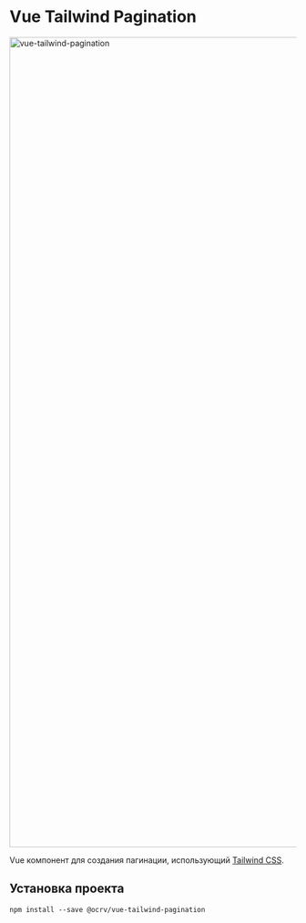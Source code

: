 # Vue Tailwind Pagination

<img width="1424" alt="vue-tailwind-pagination" src="https://user-images.githubusercontent.com/18230071/107646765-63781480-6c8b-11eb-8634-80483242c5ca.png">

Vue компонент для создания пагинации, использующий [Tailwind CSS](https://tailwindcss.com).

## Установка проекта

```
npm install --save @ocrv/vue-tailwind-pagination
```
